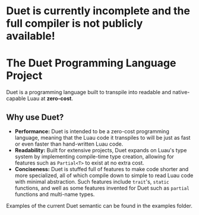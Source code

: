 # **Duet is currently incomplete and the full compiler is not publicly available!**

# The Duet Programming Language Project
Duet is a programming language built to transpile into readable and native-capable Luau at **zero-cost**.

## Why use Duet?
- **Performance:** Duet is intended to be a zero-cost programming language, meaning that the Luau code it transpiles to will be just as fast or even faster than hand-written Luau code.
- **Readability:** Built for extensive projects, Duet expands on Luau's type system by implementing compile-time type creation, allowing for features such as `Partial<T>` to exist at no extra cost.
- **Conciseness:** Duet is stuffed full of features to make code shorter and more specialized, all of which compile down to simple to read Luau code with minimal abstraction. Such features include `trait`'s, `static` functions, and well as some features invented for Duet such as `partial` functions and multi-name types.

Examples of the current Duet semantic can be found in the examples folder.
